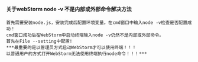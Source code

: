#### 关于webStorm node -v 不是内部或外部命令解决方法
```
首先需要安装node.js，安装完成后配置环境变量。在cmd窗口中输入node -v检查是否配置成功！
cmd窗口成功后在WebStorm中启动终端输入node -v仍然不是内部或外部命令。
首先在File --setting中配置!
***最重要的是以管理员方式启动WebStorm才可以使用终端！！！
以普通用户的方式打开WebStorm无法使用终端执行node命令！！！***
```